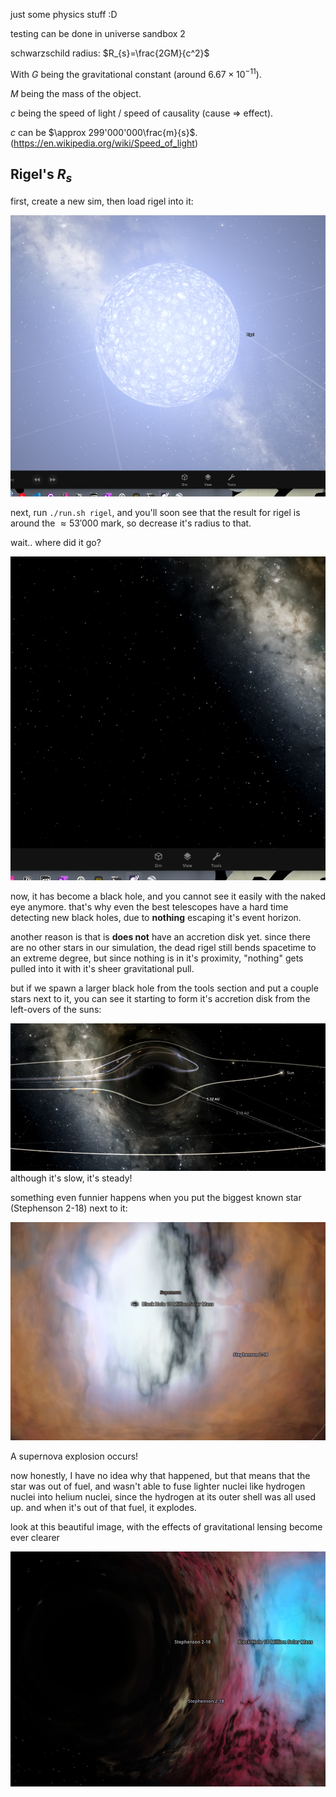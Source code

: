 just some physics stuff :D

testing can be done in universe sandbox 2

schwarzschild radius: $R_{s}=\frac{2GM}{c^2}$

With $G$ being the gravitational constant (around $6.67\times10^{-11}$).

$M$ being the mass of the object.

$c$ being the speed of light / speed of causality (cause => effect).

$c$ can be $\approx 299'000'000\frac{m}{s}$. (https://en.wikipedia.org/wiki/Speed_of_light)

## Rigel's $R_s$

first, create a new sim, then load rigel into it:

![1715028843390](image/README/1715028843390.png)

next, run `./run.sh rigel`, and you'll soon see that the result for rigel is around the $\approx 53'000$ mark, so decrease it's radius to that.

wait.. where did it go?

![1715028992669](image/README/1715028992669.png)

now, it has become a black hole, and you cannot see it easily with the naked eye anymore. that's why even the best telescopes have a hard time detecting new black holes, due to **nothing** escaping it's event horizon.

another reason is that is **does not** have an accretion disk yet. since there are no other stars in our simulation, the dead rigel still bends spacetime to an extreme degree, but since nothing is in it's proximity, "nothing" gets pulled into it with it's sheer gravitational pull.

but if we spawn a larger black hole from the tools section and put a couple stars next to it, you can see it starting to form it's accretion disk from the left-overs of the suns:

![1715029623852](image/README/1715029623852.png)although it's slow, it's steady!

something even funnier happens when you put the biggest known star (Stephenson 2-18) next to it:

![1715029678650](image/README/1715029678650.png)

A supernova explosion occurs!

now honestly, I have no idea why that happened, but that means that the star was out of fuel, and wasn't able to fuse lighter nuclei like hydrogen nuclei into helium nuclei, since the hydrogen at its outer shell was all used up. and when it's out of that fuel, it explodes.

look at this beautiful image, with the effects of gravitational lensing become ever clearer

![1715030154148](image/README/1715030154148.png)
